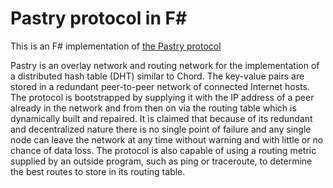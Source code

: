 # Pastry protocol in F#

This is an F# implementation of [the Pastry protocol](https://en.wikipedia.org/wiki/Pastry_(DHT)) 

Pastry is an overlay network and routing network for the implementation of a distributed hash table (DHT) similar to Chord. The key-value pairs are stored in a redundant peer-to-peer network of connected Internet hosts. The protocol is bootstrapped by supplying it with the IP address of a peer already in the network and from then on via the routing table which is dynamically built and repaired. It is claimed that because of its redundant and decentralized nature there is no single point of failure and any single node can leave the network at any time without warning and with little or no chance of data loss. The protocol is also capable of using a routing metric supplied by an outside program, such as ping or traceroute, to determine the best routes to store in its routing table.
